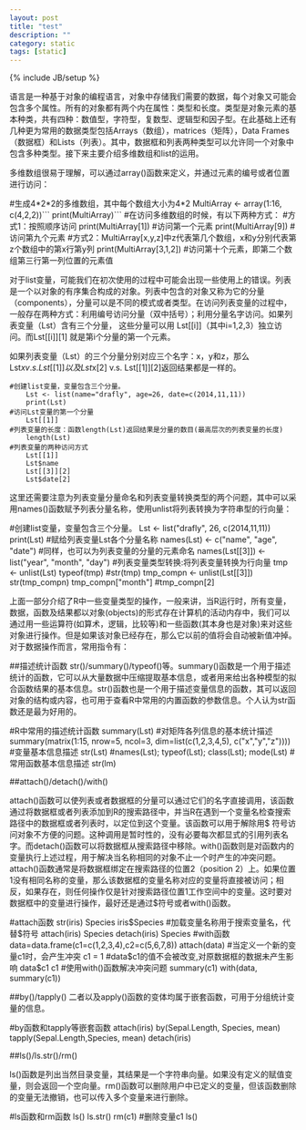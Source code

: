 ```yaml
---
layout: post
title: "test"
description: ""
category: static
tags: [static]
---
```

{% include JB/setup %}

语言是一种基于对象的编程语言，对象中存储我们需要的数据，每个对象又可能会包含多个属性。所有的对象都有两个内在属性：类型和长度。类型是对象元素的基本种类，共有四种：数值型，字符型，复数型、逻辑型和因子型。在此基础上还有几种更为常用的数据类型包括Arrays（数组），matrices（矩阵），Data Frames（数据框）和Lists（列表）。其中，数据框和列表两种类型可以允许同一个对象中包含多种类型。接下来主要介绍多维数组和list的运用。

多维数组很易于理解，可以通过array()函数来定义，并通过元素的编号或者位置进行访问：
<div id='code1'></div>
	#生成4*2*2的多维数组，其中每个数组大小为4*2
		MultiArray <- array(1:16, c(4,2,2))```     
		print(MultiArray)```
	#在访问多维数组的时候，有以下两种方式：
	#方式1：按照顺序访问
		print(MultiArray[1]) #访问第一个元素
		print(MultiArray[9]) #访问第九个元素
	#方式2：MultiArray[x,y,z]中z代表第几个数组，x和y分别代表第z个数组中的第x行第y列
		print(MultiArray[3,1,2]) #访问第十个元素，即第二个数组第三行第一列位置的元素值

对于list变量，可能我们在初次使用的过程中可能会出现一些使用上的错误。列表是一个以对象的有序集合构成的对象。列表中包含的对象又称为它的分量（components），分量可以是不同的模式或者类型。在访问列表变量的过程中，一般存在两种方式：利用编号访问分量（双中括号）；利用分量名字访问。如果列表变量（Lst）含有三个分量， 这些分量可以用 Lst[[i]]（其中i=1,2,3）独立访问。而Lst[[i]][1] 就是第i个分量的第一个元素。

如果列表变量（Lst）的三个分量分别对应三个名字：x，y和z，那么Lst$x v.s. Lst[[1]] 以及Lst$x[2] v.s. Lst[[1]][2]返回结果都是一样的。
<div id='code2'></div>
	
	#创建list变量，变量包含三个分量。
		Lst <- list(name="drafly", age=26, date=c(2014,11,11))
		print(Lst)
	#访问Lst变量的第一个分量
		Lst[[1]]
	#列表变量的长度：函数length(Lst)返回结果是分量的数目(最高层次的列表变量的长度)
		length(Lst)
	#列表变量的两种访问方式
		Lst[[1]]
		Lst$name
		Lst[[3]][2]
		Lst$date[2]

这里还需要注意为列表变量分量命名和列表变量转换类型的两个问题，其中可以采用names()函数赋予列表分量名称，使用unlist将列表转换为字符串型的行向量： 
<div id='code3'></div>
	#创建list变量，变量包含三个分量。
		Lst <- list("drafly", 26, c(2014,11,11))
		print(Lst)
	#赋给列表变量Lst各个分量名称
		names(Lst) <- c("name", "age", "date")
	#同样，也可以为列表变量的分量的元素命名
		names(Lst[[3]]) <- list("year", "month", "day")
	#列表变量类型转换:将列表变量转换为行向量
		tmp <- unlist(Lst)
		typeof(tmp) #str(tmp)
		tmp_compn <- unlist(Lst[[3]])
		str(tmp_compn)
		tmp_compn["month"] #tmp_compn[2]

上面一部分介绍了R中一些变量类型的操作，一般来讲，当R运行时，所有变量，数据，函数及结果都以对象(objects)的形式存在计算机的活动内存中，我们可以通过用一些运算符(如算术，逻辑，比较等)和一些函数(其本身也是对象)来对这些对象进行操作。但是如果该对象已经存在，那么它以前的值将会自动被新值冲掉。对于数据操作而言，常用指令有：

##描述统计函数
str()/summary()/typeof()等。summary()函数是一个用于描述统计的函数，它可以从大量数据中压缩提取基本信息，或者用来给出各种模型的拟合函数结果的基本信息。str()函数也是一个用于描述变量信息的函数，其可以返回对象的结构或内容，也可用于查看R中常用的内置函数的参数信息。个人认为str函数还是最为好用的。 
<div id='code4'></div>
	#R中常用的描述统计函数
		summary(Lst)
	#对矩阵各列信息的基本统计描述
		summary(matrix(1:15, nrow=5, ncol=3, dim=list(c(1,2,3,4,5), c("x","y","z"))))
	#变量基本信息描述
		str(Lst) #names(Lst);
		typeof(Lst);
		class(Lst);
		mode(Lst)
	#常用函数基本信息描述
		str(lm)

##attach()/detach()/with()

attach()函数可以使列表或者数据框的分量可以通过它们的名字直接调用，该函数通过将数据框或者列表添加到R的搜索路径中，并当R在遇到一个变量名检查搜索路径中的数据框或者列表时，以定位到这个变量。该函数可以用于解除用$ 符号访问对象不方便的问题。这种调用是暂时性的，没有必要每次都显式的引用列表名字。而detach()函数可以将数据框从搜索路径中移除。with()函数则是对函数内的变量执行上述过程，用于解决当名称相同的对象不止一个时产生的冲突问题。attach()函数通常是将数据框绑定在搜索路径的位置2（position 2）上。如果位置1没有相同名称的变量，那么该数据框的变量名称对应的变量将直接被访问；相反，如果存在，则任何操作仅是针对搜索路径位置1工作空间中的变量。这时要对数据框中的变量进行操作，最好还是通过$符号或者with()函数。
<div id='code5'></div>
	#attach函数
		str(iris)
		Species
		iris$Species
	#加载变量名称用于搜索变量名，代替$符号
		attach(iris)
		Species
		detach(iris)
		Species
	#with函数
		data=data.frame(c1=c(1,2,3,4),c2=c(5,6,7,8))
		attach(data)
	#当定义一个新的变量c1时，会产生冲突
		c1 = 1
	#data$c1的值不会被改变,对原数据框的数据未产生影响
		data$c1
		c1
	#使用with()函数解决冲突问题
		summary(c1)
		with(data, summary(c1))

##by()/tapply()
二者以及apply()函数的变体均属于嵌套函数，可用于分组统计变量的信息。 
<div id='code6'></div>
	#by函数和tapply等嵌套函数
		attach(iris)
		by(Sepal.Length, Species, mean)
		tapply(Sepal.Length,Species, mean)
		detach(iris)

##ls()/ls.str()/rm()

ls()函数是列出当然目录变量，其结果是一个字符串向量。如果没有定义的赋值变量，则会返回一个空向量。rm()函数可以删除用户中已定义的变量，但该函数删除的变量无法撤销，也可以传入多个变量来进行删除。
<div id='code7'></div>
	#ls函数和rm函数
		ls()
		ls.str()
		rm(c1) #删除变量c1
		ls()    